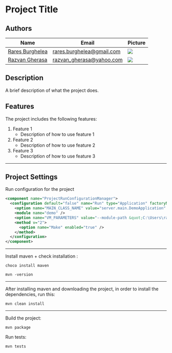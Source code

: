 # Project Title

## Authors

| Name                                               | Email                     | Picture |
|----------------------------------------------------|---------------------------| ------------- |
| [Rares Burghelea](https://github.com/just-rares)   | rares.burghelea@gmail.com | <img src="https://avatars.githubusercontent.com/u/113239883?v=4" style="max-height: 100px;">
| [Razvan Gherasa](https://github.com/razvangherasa) | razvan_gherasa@yahoo.com       | <img src="https://avatars.githubusercontent.com/u/104271984?v=4" style="max-height: 100px;">

## Description

A brief description of what the project does.

## Features

The project includes the following features:

1. Feature 1
    - Description of how to use feature 1
2. Feature 2
    - Description of how to use feature 2
3. Feature 3
    - Description of how to use feature 3

<hr>

## Project Settings
Run configuration for the project

```xml
<component name="ProjectRunConfigurationManager">
  <configuration default="false" name="Run" type="Application" factoryName="Application">
    <option name="MAIN_CLASS_NAME" value="server.main.DemoApplication" />
    <module name="demo" />
    <option name="VM_PARAMETERS" value="--module-path &quot;C:\Users\rares\Desktop\demo-project\javafx-sdk-20\lib&quot; --add-modules=javafx.controls,javafx.fxml" />
    <method v="2">
      <option name="Make" enabled="true" />
    </method>
  </configuration>
</component>
```
<hr>

Install maven + check installation :
```shell
choco install maven
```
```shell
mvn -version
```

<hr>

After installing maven and downloading the project, in order to install the dependencies, run this:
```shell
mvn clean install
```
<hr>

Build the project:

```shell
mvn package
```

Run tests:

```shell
mvn tests
```

